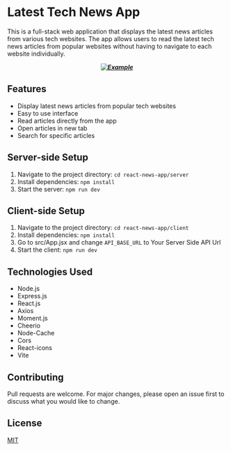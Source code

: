 # Latest Tech News App

This is a full-stack web application that displays the latest news articles from various tech websites. The app allows users to read the latest tech news articles from popular websites without having to navigate to each website individually.

**_<p style="text-align: center;">[![Example](https://media.discordapp.net/attachments/1054435288576966777/1087293332813795328/Screenshot_2023-03-20_104653.png?width=1395&height=662)](https://discord.gg/PcUVWApWN3)</p>_**

## Features

- Display latest news articles from popular tech websites
- Easy to use interface
- Read articles directly from the app
- Open articles in new tab
- Search for specific articles

## Server-side Setup

1. Navigate to the project directory: `cd react-news-app/server`
2. Install dependencies: `npm install`
3. Start the server: `npm run dev`

## Client-side Setup

1. Navigate to the project directory: `cd react-news-app/client`
2. Install dependencies: `npm install`
3. Go to src/App.jsx and change `API_BASE_URL` to Your Server Side API Url
4. Start the client: `npm run dev`

## Technologies Used

- Node.js
- Express.js
- React.js
- Axios
- Moment.js
- Cheerio
- Node-Cache
- Cors
- React-icons
- Vite

## Contributing

Pull requests are welcome. For major changes, please open an issue first to discuss what you would like to change.

## License

[MIT](https://choosealicense.com/licenses/mit/)
